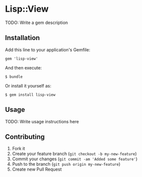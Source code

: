 # Lisp::View

TODO: Write a gem description

## Installation

Add this line to your application's Gemfile:

    gem 'lisp-view'

And then execute:

    $ bundle

Or install it yourself as:

    $ gem install lisp-view

## Usage

TODO: Write usage instructions here

## Contributing

1. Fork it
2. Create your feature branch (`git checkout -b my-new-feature`)
3. Commit your changes (`git commit -am 'Added some feature'`)
4. Push to the branch (`git push origin my-new-feature`)
5. Create new Pull Request
